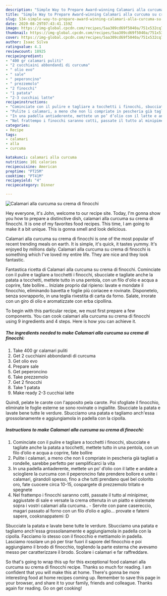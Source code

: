 ```yaml
---
description: "Simple Way to Prepare Award-winning Calamari alla curcuma su crema di finocchi"
title: "Simple Way to Prepare Award-winning Calamari alla curcuma su crema di finocchi"
slug: 534-simple-way-to-prepare-award-winning-calamari-alla-curcuma-su-crema-di-finocchi
date: 2020-08-29T07:43:41.159Z
image: https://img-global.cpcdn.com/recipes/5aa309cd69f5040a/751x532cq70/calamari-alla-curcuma-su-crema-di-finocchi-recipe-main-photo.jpg
thumbnail: https://img-global.cpcdn.com/recipes/5aa309cd69f5040a/751x532cq70/calamari-alla-curcuma-su-crema-di-finocchi-recipe-main-photo.jpg
cover: https://img-global.cpcdn.com/recipes/5aa309cd69f5040a/751x532cq70/calamari-alla-curcuma-su-crema-di-finocchi-recipe-main-photo.jpg
author: Isaac Silva
ratingvalue: 4.1
reviewcount: 18925
recipeingredient:
- "400 gr calamari puliti"
- "2 cucchiaini abbondandi di curcuma"
- " olio evo"
- " sale"
- " peperoncino"
- " prezzemolo"
- "2 finocchi"
- "1 patata"
- "2-3 cucchiai latte"
recipeinstructions:
- "Cominciate con il pulire e tagliare a tocchetti i finocchi, sbucciate e tagliate anche la patata a tocchetti, mettete tutto in una pentola, con un filo d’olio e acqua a coprire, fate bollire"
- "Pulite i calamari, a meno che non li compriate in pescheria già tagliati a rondelle, sarebbe perfetto per semplificarci la vita"
- "In una padella antiaderente, mettete un po’ d’olio con il latte e andate a sciogliere la curcuma con il peperoncino fate prendere bollore e unite i calamari, girandoli spesso, fino a che tutti prendano quel bel colorito oro, fate cuocere circa 10-15, cospargete di prezzemolo tritato e spegnete"
- "Nel frattempo i finocchi saranno cotti, passate il tutto al minipimer, aggiustate di sale e versate la crema ottenuta in un piatto e sistemate sopra i vostri calamari alla curcuma.. Servite con pane casereccio, magari passato al forno con un filo d’olio e aglio… provate e fatemi sapere, cooksnappatemi :D"
categories:
- Recipe
tags:
- calamari
- alla
- curcuma

katakunci: calamari alla curcuma 
nutrition: 101 calories
recipecuisine: American
preptime: "PT25M"
cooktime: "PT41M"
recipeyield: "4"
recipecategory: Dinner

---
```



![Calamari alla curcuma su crema di finocchi](https://img-global.cpcdn.com/recipes/5aa309cd69f5040a/751x532cq70/calamari-alla-curcuma-su-crema-di-finocchi-recipe-main-photo.jpg)

Hey everyone, it's John, welcome to our recipe site. Today, I'm gonna show you how to prepare a distinctive dish, calamari alla curcuma su crema di finocchi. It is one of my favorites food recipes. This time, I am going to make it a bit unique. This is gonna smell and look delicious.

Calamari alla curcuma su crema di finocchi is one of the most popular of recent trending meals on earth. It is simple, it's quick, it tastes yummy. It's enjoyed by millions daily. Calamari alla curcuma su crema di finocchi is something which I've loved my entire life. They are nice and they look fantastic.

Fantastica ricetta di Calamari alla curcuma su crema di finocchi. Cominciate con il pulire e tagliare a tocchetti i finocchi, sbucciate e tagliate anche la patata a tocchetti, mettete tutto in una pentola, con un filo d&#39;olio e acqua a coprire, fate bollire… Iniziate proprio dal ripieno: lavate e mondate il finocchio, eliminando bavetta e foglie più coriacee e rovinate. Disponetelo, senza sovrapporlo, in una teglia rivestita di carta da forno. Salate, irrorate con un giro di olio e aromatizzate con erba cipollina.


To begin with this particular recipe, we must first prepare a few components. You can cook calamari alla curcuma su crema di finocchi using 9 ingredients and 4 steps. Here is how you can achieve it.

<!--inarticleads1-->

##### The ingredients needed to make Calamari alla curcuma su crema di finocchi:

1. Take 400 gr calamari puliti
1. Get 2 cucchiaini abbondandi di curcuma
1. Get  olio evo
1. Prepare  sale
1. Get  peperoncino
1. Take  prezzemolo
1. Get 2 finocchi
1. Take 1 patata
1. Make ready 2-3 cucchiai latte


Quindi, pelate le carote con l&#39;apposito pela carote. Poi sfogliate il finocchio, eliminate le foglie esterne se sono rovinate o ingiallite. Sbucciate la patata e lavate bene tutte le verdure. Sbucciamo una patata e tagliamo anch&#39;essa grossolanamente e aggiungiamola in padella con la cipolla. 

<!--inarticleads2-->

##### Instructions to make Calamari alla curcuma su crema di finocchi:

1. Cominciate con il pulire e tagliare a tocchetti i finocchi, sbucciate e tagliate anche la patata a tocchetti, mettete tutto in una pentola, con un filo d’olio e acqua a coprire, fate bollire
1. Pulite i calamari, a meno che non li compriate in pescheria già tagliati a rondelle, sarebbe perfetto per semplificarci la vita
1. In una padella antiaderente, mettete un po’ d’olio con il latte e andate a sciogliere la curcuma con il peperoncino fate prendere bollore e unite i calamari, girandoli spesso, fino a che tutti prendano quel bel colorito oro, fate cuocere circa 10-15, cospargete di prezzemolo tritato e spegnete
1. Nel frattempo i finocchi saranno cotti, passate il tutto al minipimer, aggiustate di sale e versate la crema ottenuta in un piatto e sistemate sopra i vostri calamari alla curcuma.. - Servite con pane casereccio, magari passato al forno con un filo d’olio e aglio… provate e fatemi sapere, cooksnappatemi :D


Sbucciate la patata e lavate bene tutte le verdure. Sbucciamo una patata e tagliamo anch&#39;essa grossolanamente e aggiungiamola in padella con la cipolla. Facciamo lo stesso con il finocchio e mettiamolo in padella. Lasciamo rosolare un pò per tirar fuori il sapore del finocchio e poi aggiungiamo il brodo di finocchio, togliendo la parte esterna che avevamo messo per caratterizzare il brodo. Scolare i calamari e far raffreddare. 

So that's going to wrap this up for this exceptional food calamari alla curcuma su crema di finocchi recipe. Thanks so much for reading. I am confident that you will make this at home. There's gonna be more interesting food at home recipes coming up. Remember to save this page in your browser, and share it to your family, friends and colleague. Thanks again for reading. Go on get cooking!

